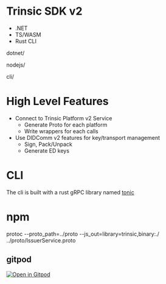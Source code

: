 # Trinsic SDK v2

- .NET
- TS/WASM
- Rust CLI

dotnet/

nodejs/

cli/

# High Level Features

- Connect to Trinsic Platform v2 Service
  - Generate Proto for each platform
  - Write wrappers for each calls
- Use DIDComm v2 features for key/transport management
  - Sign, Pack/Unpack
  - Generate ED keys



# CLI

The cli is built with a rust gRPC library named [tonic](https://github.com/hyperium/tonic)

# npm
protoc --proto_path=../proto --js_out=library=trinsic,binary:./ ../proto/IssuerService.proto
## gitpod
[![Open in Gitpod](https://gitpod.io/button/open-in-gitpod.svg)](https://gitpod.io/#https://github.com/trinsic-id/sdks)
